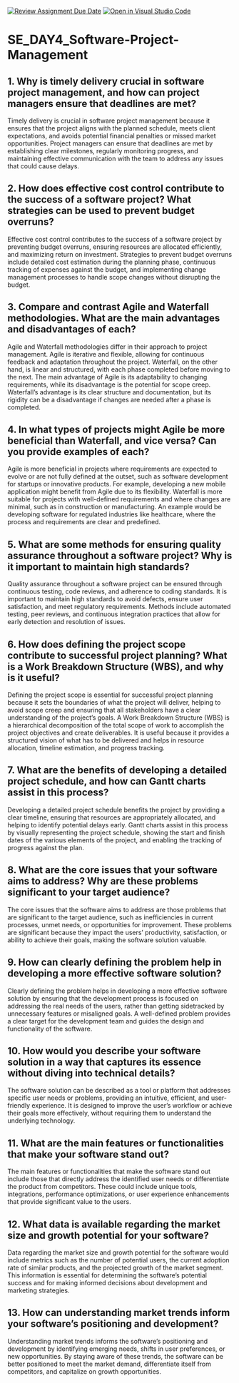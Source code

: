 [![Review Assignment Due Date](https://classroom.github.com/assets/deadline-readme-button-22041afd0340ce965d47ae6ef1cefeee28c7c493a6346c4f15d667ab976d596c.svg)](https://classroom.github.com/a/9pw6JKcu)
[![Open in Visual Studio Code](https://classroom.github.com/assets/open-in-vscode-2e0aaae1b6195c2367325f4f02e2d04e9abb55f0b24a779b69b11b9e10269abc.svg)](https://classroom.github.com/online_ide?assignment_repo_id=15652449&assignment_repo_type=AssignmentRepo)
# SE_DAY4_Software-Project-Management
## 1. Why is timely delivery crucial in software project management, and how can project managers ensure that deadlines are met?

Timely delivery is crucial in software project management because it ensures that the project aligns with the planned schedule, meets client expectations, and avoids potential financial penalties or missed market opportunities. Project managers can ensure that deadlines are met by establishing clear milestones, regularly monitoring progress, and maintaining effective communication with the team to address any issues that could cause delays.

## 2. How does effective cost control contribute to the success of a software project? What strategies can be used to prevent budget overruns?

Effective cost control contributes to the success of a software project by preventing budget overruns, ensuring resources are allocated efficiently, and maximizing return on investment. Strategies to prevent budget overruns include detailed cost estimation during the planning phase, continuous tracking of expenses against the budget, and implementing change management processes to handle scope changes without disrupting the budget.

## 3. Compare and contrast Agile and Waterfall methodologies. What are the main advantages and disadvantages of each?

Agile and Waterfall methodologies differ in their approach to project management. Agile is iterative and flexible, allowing for continuous feedback and adaptation throughout the project. Waterfall, on the other hand, is linear and structured, with each phase completed before moving to the next. The main advantage of Agile is its adaptability to changing requirements, while its disadvantage is the potential for scope creep. Waterfall’s advantage is its clear structure and documentation, but its rigidity can be a disadvantage if changes are needed after a phase is completed.

## 4. In what types of projects might Agile be more beneficial than Waterfall, and vice versa? Can you provide examples of each?

Agile is more beneficial in projects where requirements are expected to evolve or are not fully defined at the outset, such as software development for startups or innovative products. For example, developing a new mobile application might benefit from Agile due to its flexibility. Waterfall is more suitable for projects with well-defined requirements and where changes are minimal, such as in construction or manufacturing. An example would be developing software for regulated industries like healthcare, where the process and requirements are clear and predefined.

## 5. What are some methods for ensuring quality assurance throughout a software project? Why is it important to maintain high standards?

Quality assurance throughout a software project can be ensured through continuous testing, code reviews, and adherence to coding standards. It is important to maintain high standards to avoid defects, ensure user satisfaction, and meet regulatory requirements. Methods include automated testing, peer reviews, and continuous integration practices that allow for early detection and resolution of issues.

## 6. How does defining the project scope contribute to successful project planning? What is a Work Breakdown Structure (WBS), and why is it useful?

Defining the project scope is essential for successful project planning because it sets the boundaries of what the project will deliver, helping to avoid scope creep and ensuring that all stakeholders have a clear understanding of the project’s goals. A Work Breakdown Structure (WBS) is a hierarchical decomposition of the total scope of work to accomplish the project objectives and create deliverables. It is useful because it provides a structured vision of what has to be delivered and helps in resource allocation, timeline estimation, and progress tracking.

## 7. What are the benefits of developing a detailed project schedule, and how can Gantt charts assist in this process?

Developing a detailed project schedule benefits the project by providing a clear timeline, ensuring that resources are appropriately allocated, and helping to identify potential delays early. Gantt charts assist in this process by visually representing the project schedule, showing the start and finish dates of the various elements of the project, and enabling the tracking of progress against the plan.

## 8. What are the core issues that your software aims to address? Why are these problems significant to your target audience?

The core issues that the software aims to address are those problems that are significant to the target audience, such as inefficiencies in current processes, unmet needs, or opportunities for improvement. These problems are significant because they impact the users’ productivity, satisfaction, or ability to achieve their goals, making the software solution valuable.

## 9. How can clearly defining the problem help in developing a more effective software solution?

Clearly defining the problem helps in developing a more effective software solution by ensuring that the development process is focused on addressing the real needs of the users, rather than getting sidetracked by unnecessary features or misaligned goals. A well-defined problem provides a clear target for the development team and guides the design and functionality of the software.

## 10. How would you describe your software solution in a way that captures its essence without diving into technical details?

The software solution can be described as a tool or platform that addresses specific user needs or problems, providing an intuitive, efficient, and user-friendly experience. It is designed to improve the user’s workflow or achieve their goals more effectively, without requiring them to understand the underlying technology.

## 11. What are the main features or functionalities that make your software stand out?

The main features or functionalities that make the software stand out include those that directly address the identified user needs or differentiate the product from competitors. These could include unique tools, integrations, performance optimizations, or user experience enhancements that provide significant value to the users.

## 12. What data is available regarding the market size and growth potential for your software?

Data regarding the market size and growth potential for the software would include metrics such as the number of potential users, the current adoption rate of similar products, and the projected growth of the market segment. This information is essential for determining the software’s potential success and for making informed decisions about development and marketing strategies.

## 13. How can understanding market trends inform your software’s positioning and development?

Understanding market trends informs the software’s positioning and development by identifying emerging needs, shifts in user preferences, or new opportunities. By staying aware of these trends, the software can be better positioned to meet the market demand, differentiate itself from competitors, and capitalize on growth opportunities.

